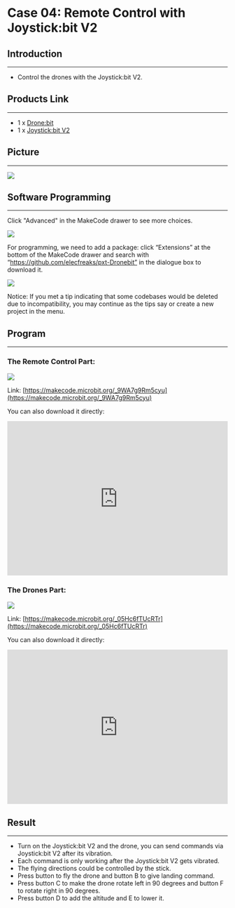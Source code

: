 # Case 04: Remote Control with Joystick:bit V2

##  Introduction
---

- Control the drones with the Joystick:bit V2. 

## Products Link
---
- 1 x [Drone:bit]()
- 1 x [Joystick:bit V2](https://www.elecfreaks.com/joystick-bit-2-kit-for-micro-bit.html)

## Picture
---
![](./images/Drone-bit-02.png)

## Software Programming

---

Click "Advanced" in the MakeCode drawer to see more choices. 

![](./images/Drone-bit-case-01-01.png)

For programming, we need to add a package: click “Extensions” at the bottom of the MakeCode drawer and search with “https://github.com/elecfreaks/pxt-Dronebit” in the dialogue box to download it.

![](./images/Drone-bit-case-01-02.png)

Notice: If you met a tip indicating that some codebases would be deleted due to incompatibility, you may continue as the tips say or create a new project in the menu.

## Program

---
### The Remote Control Part:

![](./images/Drone-bit-case-04-03.png)




Link: [https://makecode.microbit.org/_9WA7g9Rm5cyu](https://makecode.microbit.org/_9WA7g9Rm5cyu)

You can also download it directly: 

<div style="position:relative;height:0;padding-bottom:70%;overflow:hidden;"><iframe style="position:absolute;top:0;left:0;width:100%;height:100%;" src="https://makecode.microbit.org/#pub:_9WA7g9Rm5cyu]" frameborder="0" sandbox="allow-popups allow-forms allow-scripts allow-same-origin"></iframe></div>  

### The Drones Part:

![](./images/Drone-bit-case-04-04.png)




Link: [https://makecode.microbit.org/_05Hc6fTUcRTr](https://makecode.microbit.org/_05Hc6fTUcRTr)

You can also download it directly: 

<div style="position:relative;height:0;padding-bottom:70%;overflow:hidden;"><iframe style="position:absolute;top:0;left:0;width:100%;height:100%;" src="https://makecode.microbit.org/#pub:_05Hc6fTUcRTr]" frameborder="0" sandbox="allow-popups allow-forms allow-scripts allow-same-origin"></iframe></div>  

## Result
---
- Turn on the Joystick:bit V2 and the drone, you can send commands via Joystick:bit V2 after its vibration. 
- Each command is only working after the Joystick:bit V2 gets vibrated.
- The flying directions could be controlled by the stick. 
- Press button to fly the drone and button B to give landing command. 
- Press button C to make the drone rotate left in 90 degrees and button F to rotate right in 90 degrees. 
- Press button D to add the altitude and E to lower it. 

